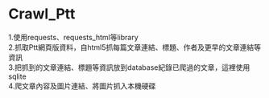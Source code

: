 # Crawl_Ptt

1.使用requests、requests_html等library  
2.抓取Ptt網頁版資料，自html5抓每篇文章連結、標題、作者及更早的文章連結等資訊  
3.把抓到的文章連結、標題等資訊放到database紀錄已爬過的文章，這裡使用sqlite  
4.爬文章內容及圖片連結、將圖片抓入本機硬碟  
